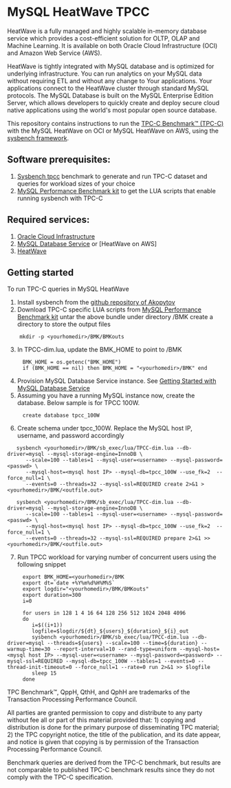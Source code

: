 # MySQL HeatWave TPCC

HeatWave is a fully managed and highly scalable in-memory database service which provides a cost-efficient solution for 
OLTP, OLAP and Machine Learning. It is available on both Oracle Cloud Infrastructure (OCI) and Amazon Web Service (AWS).

HeatWave is tightly integrated with MySQL database and is optimized for underlying infrastructure.
You can run analytics on your MySQL data without requiring ETL and without any change to Your applications. Your 
applications connect to the HeatWave cluster through standard MySQL protocols.
The MySQL Database is built on the MySQL Enterprise Edition Server, which allows developers to quickly create and deploy secure 
cloud native applications using the world's most popular open source database. 

This repository contains instructions to run the [TPC-C Benchmark™ (TPC-C)][1] with the MySQL HeatWave on OCI or MySQL HeatWave on AWS,
using the [sysbench framework][2]. 

## Software prerequisites:
1. [Sysbench tpcc][2] benchmark to generate and run TPC-C dataset and queries for workload sizes of your choice
2. [MySQL Performance Benchmark kit][7] to get the LUA scripts that enable running sysbench with TPC-C

## Required services:
1. [Oracle Cloud Infrastructure][6]
2. [MySQL Database Service][3] or [HeatWave on AWS]
3. [HeatWave][4]


## Getting started
To run TPC-C queries in MySQL HeatWave
1. Install sysbench from the [github repository of Akopytov][2]
2. Download TPC-C specific LUA scripts from [MySQL Performance Benchmark kit][7]
     untar the above bundle under directory <yourhomedir>/BMK
     create a directory to store the output files
```
    mkdir -p <yourhomedir>/BMK/BMKouts
```   
3. In TPCC-dim.lua, update the BMK_HOME to point to <yourhomedir>/BMK
```
     BMK_HOME = os.getenc("BMK_HOME")
     if (BMK_HOME == nil) then BMK_HOME = "<yourhomedir>/BMK" end
```
4. Provision MySQL Database Service instance. See [Getting Started with MySQL Database Service][5]
5. Assuming you have a running MySQL instance now, create the database. Below sample is for TPCC 100W.
```
     create database tpcc_100W
```
6. Create schema under tpcc_100W. Replace the MySQL host IP, username, and password accordingly
```
   sysbench <yourhomedir>/BMK/sb_exec/lua/TPCC-dim.lua --db-driver=mysql --mysql-storage-engine=InnoDB \  
      --scale=100 --tables=1 --mysql-user=<username> --mysql-password=<passwd> \  
      --mysql-host=<mysql host IP> --mysql-db=tpcc_100W --use_fk=2  --force_null=1 \  
      --events=0 --threads=32 --mysql-ssl=REQUIRED create 2>&1 > <yourhomedir>/BMK/<outfile.out>  
```
```
   sysbench <yourhomedir>/BMK/sb_exec/lua/TPCC-dim.lua --db-driver=mysql --mysql-storage-engine=InnoDB \  
      --scale=100 --tables=1 --mysql-user=<username> --mysql-password=<passwd> \  
      --mysql-host=<mysql host IP> --mysql-db=tpcc_100W --use_fk=2  --force_null=1 \  
      --events=0 --threads=32 --mysql-ssl=REQUIRED prepare 2>&1 >> <yourhomedir>/BMK/<outfile.out>
```
7. Run TPCC workload for varying number of concurrent users using the following snippet
```
     export BMK_HOME=<yourhomedir>/BMK
     export dt=`date +%Y%m%d%H%M%S`
     export logdir="<yourhomedir>/BMK/BMKouts"
     export duration=300
     i=0

     for users in 128 1 4 16 64 128 256 512 1024 2048 4096
     do
        i=$((i+1))
        logfile=$logdir/${dt}_${users}_${duration}_${i}_out
        sysbench <yourhomedir>/BMK/sb_exec/lua/TPCC-dim.lua --db-driver=mysql --threads=${users} --scale=100 --time=${duration} --warmup-time=30 --report-interval=10 --rand-type=uniform --mysql-host=<mysql host IP> --mysql-user=<username> --mysql-password=<password> --mysql-ssl=REQUIRED --mysql-db=tpcc_100W --tables=1 --events=0 --thread-init-timeout=0 --force_null=1 --rate=0 run 2>&1 >> $logfile
        sleep 15
     done
```   
 

[1]: http://www.tpc.org/tpcc/
[2]: https://github.com/akopytov/sysbench
[3]: https://docs.cloud.oracle.com/en-us/iaas/mysql-database/index.html
[4]: https://docs.cloud.oracle.com/en-us/iaas/mysql-database/doc/mysql-analytics-engine.html
[5]: https://docs.cloud.oracle.com/en-us/iaas/mysql-database/doc/getting-started.html
[6]: https://docs.cloud.oracle.com/en-us/iaas/Content/home.htm
[7]: http://dimitrik.free.fr/BMK-kit.tgz
[8]: https://dev.mysql.com/doc/heatwave-aws/en/

TPC Benchmark™, QppH, QthH, and QphH are trademarks of the Transaction Processing Performance Council.

All parties are granted permission to copy and distribute to any party without fee all or part of this material provided
that: 1) copying and distribution is done for the primary purpose of disseminating TPC material; 2) the TPC
copyright notice, the title of the publication, and its date appear, and notice is given that copying is by permission of
the Transaction Processing Performance Council.

Benchmark queries are derived from the TPC-C benchmark, but results are not comparable to published TPC-C benchmark results since they do not comply with the TPC-C specification.


